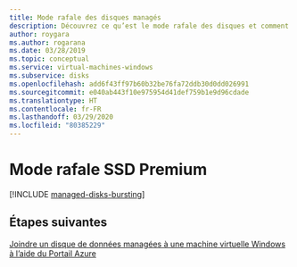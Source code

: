 ```yaml
---
title: Mode rafale des disques managés
description: Découvrez ce qu’est le mode rafale des disques et comment l’utiliser avec des disques SSD Azure Premium.
author: roygara
ms.author: rogarana
ms.date: 03/28/2019
ms.topic: conceptual
ms.service: virtual-machines-windows
ms.subservice: disks
ms.openlocfilehash: add6f43ff97b60b32be76fa72ddb30d0dd026991
ms.sourcegitcommit: e040ab443f10e975954d41def759b1e9d96cdade
ms.translationtype: HT
ms.contentlocale: fr-FR
ms.lasthandoff: 03/29/2020
ms.locfileid: "80385229"
---
```

# <a name="premium-ssd-bursting"></a>Mode rafale SSD Premium

[!INCLUDE [managed-disks-bursting](../../../includes/managed-disks-bursting.md)]

## <a name="next-steps"></a>Étapes suivantes

[Joindre un disque de données managées à une machine virtuelle Windows à l’aide du Portail Azure](attach-managed-disk-portal.md)
